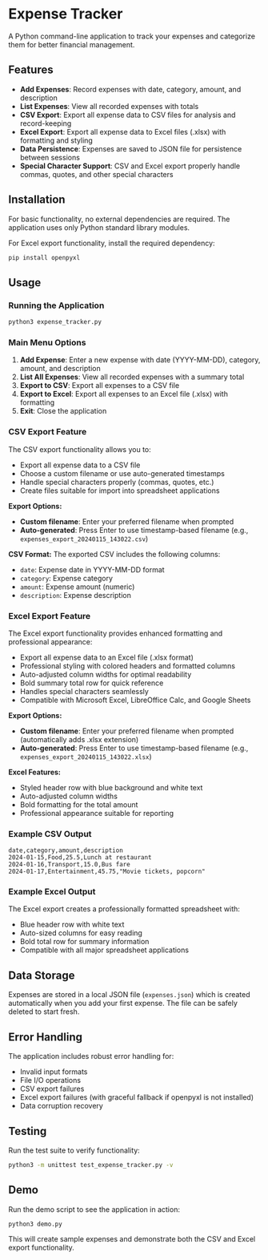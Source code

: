 # Expense Tracker

A Python command-line application to track your expenses and categorize them for better financial management.

## Features

- **Add Expenses**: Record expenses with date, category, amount, and description
- **List Expenses**: View all recorded expenses with totals
- **CSV Export**: Export all expense data to CSV files for analysis and record-keeping
- **Excel Export**: Export all expense data to Excel files (.xlsx) with formatting and styling
- **Data Persistence**: Expenses are saved to JSON file for persistence between sessions
- **Special Character Support**: CSV and Excel export properly handle commas, quotes, and other special characters

## Installation

For basic functionality, no external dependencies are required. The application uses only Python standard library modules.

For Excel export functionality, install the required dependency:

```bash
pip install openpyxl
```

## Usage

### Running the Application

```bash
python3 expense_tracker.py
```

### Main Menu Options

1. **Add Expense**: Enter a new expense with date (YYYY-MM-DD), category, amount, and description
2. **List All Expenses**: View all recorded expenses with a summary total
3. **Export to CSV**: Export all expenses to a CSV file
4. **Export to Excel**: Export all expenses to an Excel file (.xlsx) with formatting
5. **Exit**: Close the application

### CSV Export Feature

The CSV export functionality allows you to:

- Export all expense data to a CSV file
- Choose a custom filename or use auto-generated timestamps
- Handle special characters properly (commas, quotes, etc.)
- Create files suitable for import into spreadsheet applications

**Export Options:**
- **Custom filename**: Enter your preferred filename when prompted
- **Auto-generated**: Press Enter to use timestamp-based filename (e.g., `expenses_export_20240115_143022.csv`)

**CSV Format:**
The exported CSV includes the following columns:
- `date`: Expense date in YYYY-MM-DD format
- `category`: Expense category
- `amount`: Expense amount (numeric)
- `description`: Expense description

### Excel Export Feature

The Excel export functionality provides enhanced formatting and professional appearance:

- Export all expense data to an Excel file (.xlsx format)
- Professional styling with colored headers and formatted columns
- Auto-adjusted column widths for optimal readability
- Bold summary total row for quick reference
- Handles special characters seamlessly
- Compatible with Microsoft Excel, LibreOffice Calc, and Google Sheets

**Export Options:**
- **Custom filename**: Enter your preferred filename when prompted (automatically adds .xlsx extension)
- **Auto-generated**: Press Enter to use timestamp-based filename (e.g., `expenses_export_20240115_143022.xlsx`)

**Excel Features:**
- Styled header row with blue background and white text
- Auto-adjusted column widths
- Bold formatting for the total amount
- Professional appearance suitable for reporting

### Example CSV Output

```csv
date,category,amount,description
2024-01-15,Food,25.5,Lunch at restaurant
2024-01-16,Transport,15.0,Bus fare
2024-01-17,Entertainment,45.75,"Movie tickets, popcorn"
```

### Example Excel Output

The Excel export creates a professionally formatted spreadsheet with:
- Blue header row with white text
- Auto-sized columns for easy reading
- Bold total row for summary information
- Compatible with all major spreadsheet applications

## Data Storage

Expenses are stored in a local JSON file (`expenses.json`) which is created automatically when you add your first expense. The file can be safely deleted to start fresh.

## Error Handling

The application includes robust error handling for:
- Invalid input formats
- File I/O operations
- CSV export failures
- Excel export failures (with graceful fallback if openpyxl is not installed)
- Data corruption recovery

## Testing

Run the test suite to verify functionality:

```bash
python3 -m unittest test_expense_tracker.py -v
```

## Demo

Run the demo script to see the application in action:

```bash
python3 demo.py
```

This will create sample expenses and demonstrate both the CSV and Excel export functionality.